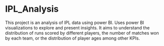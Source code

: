 # IPL_Analysis
This project is an analysis of IPL data using power BI. Uses power BI visualizations to explore and present insights. It aims to understand the distribution of runs scored by different players, the number of matches won by each team, or the distribution of player ages among other KPIs.
